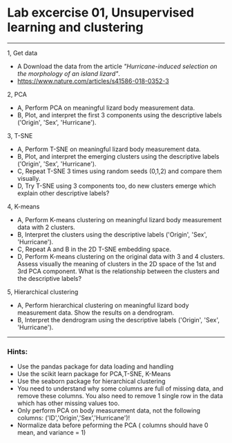 # Lab excercise 01, Unsupervised learning and clustering


---



1, Get data
* A Download the data from the article *"Hurricane-induced selection on the morphology of an island lizard"*.
* https://www.nature.com/articles/s41586-018-0352-3

2, PCA 
* A, Perform PCA on meaningful lizard body measurement data. 
* B, Plot, and interpret the first 3 components using the descriptive labels ('Origin', 'Sex', 'Hurricane').

3, T-SNE
* A, Perform T-SNE on meaningful lizard body measurement data. 
* B, Plot, and interpret the emerging clusters using the descriptive labels ('Origin', 'Sex', 'Hurricane'). 
* C, Repeat T-SNE 3 times using random seeds (0,1,2) and compare them visually. 
* D, Try T-SNE using 3 components too, do new clusters emerge which explain other descriptive labels?

4, K-means
* A, Perform K-means clustering on meaningful lizard body measurement data with 2 clusters. 
* B, Interpret the clusters using the descriptive labels ('Origin', 'Sex', 'Hurricane'). 
* C, Repeat A and B in the 2D T-SNE embedding space.
* D, Perform K-means clustering on the original data with 3 and 4 clusters. Assess visually the meaning of clusters in the 2D space of the 1st and 3rd PCA component. What is the relationship between the clusters and the descriptive labels? 

5, Hierarchical clustering
* A, Perform hierarchical clustering on meaningful lizard body measurement data. Show the results on a dendrogram.
* B, Interpret the dendrogram using the descriptive labels ('Origin', 'Sex', 'Hurricane').



---

### Hints:

* Use the pandas package for data loading and handling
* Use the scikit learn package for PCA,T-SNE, K-Means
* Use the seaborn package for hierarchical clustering
* You need to understand why some columns are full of missing data, and remove these columns. You also need to remove 1 single row in the data which has other missing values too.
* Only perform PCA on body measurement data, not the following columns: ('ID','Origin','Sex','Hurricane')!
* Normalize data before peforming the PCA ( columns should have 0 mean, and variance = 1)




